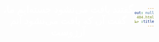 ```yaml
---
layout: null
permalink: 404.html
title: خطای ۴۰۴
---
```


<html dir="rtl" lang="fa">
<head>
  <meta charset="utf-8" />
  <meta name="viewport" content="width=device-width initial-scale=1.0" />
  <meta name="robots" content="noindex">
  <meta name="description" content="{{ site.description | strip_newlines}}" />
  <title>۴۰۴</title>

<style type="text/css" rel="stylesheet">
  html {
    background-image: url(https://daei.enchant.ir/assets/img/background.gif);
    background-repeat: no-repeat;
    background-size: cover;
  }
  body {
    background-color: transparent;
    display: flex;
    align-items: center;
    justify-content: center;
    height: 100%;
    margin: 0;
  }
  h1, p {
   color:white; 
   font-family: initial;
   font-size: 2rem;
 }
  #container {
    text-align: center;
  }
</style>

</head>
<body>
  <div id="container">
    <h1> گفتند یافت می‌نشود جسته‌ایم ما، گفت آن که یافت می‌نشود آنم آرزوست </h1>
  </div>
</body>
</html>
